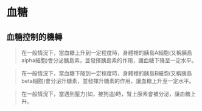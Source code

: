 # 血糖
## 血糖控制的機轉
> 在一般情況下，當血糖上升到一定程度時，身體裡的胰島A細胞(又稱胰島alpha細胞)會分泌胰島素，並發揮胰島素的作用，讓血糖下降至一定水平。

> 在一般情況下，當血糖下降到一定程度時，身體裡的胰島B細胞(又稱胰島beta細胞)會分泌升糖素，並發揮升糖素的作用，讓血糖上升至一定水平。

> 在一般情況下，當遇到壓力(如，被狗追)時，腎上腺素會被分泌，讓血糖上升。




